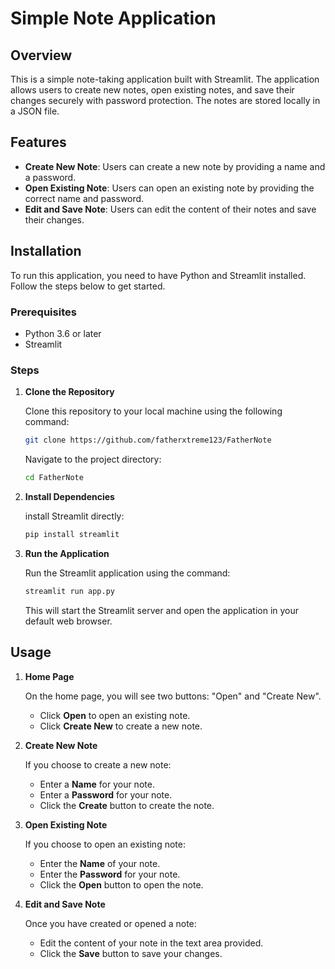 # Simple Note Application

## Overview

This is a simple note-taking application built with Streamlit. The application allows users to create new notes, open existing notes, and save their changes securely with password protection. The notes are stored locally in a JSON file.

## Features

- **Create New Note**: Users can create a new note by providing a name and a password.
- **Open Existing Note**: Users can open an existing note by providing the correct name and password.
- **Edit and Save Note**: Users can edit the content of their notes and save their changes.

## Installation

To run this application, you need to have Python and Streamlit installed. Follow the steps below to get started.

### Prerequisites

- Python 3.6 or later
- Streamlit

### Steps

1. **Clone the Repository**
   
   Clone this repository to your local machine using the following command:
   ```sh
   git clone https://github.com/fatherxtreme123/FatherNote
   ```
   Navigate to the project directory:
   ```sh
   cd FatherNote
   ```

2. **Install Dependencies**

   install Streamlit directly:
   ```sh
   pip install streamlit
   ```

3. **Run the Application**

   Run the Streamlit application using the command:
   ```sh
   streamlit run app.py
   ```

   This will start the Streamlit server and open the application in your default web browser.

## Usage

1. **Home Page**
   
   On the home page, you will see two buttons: "Open" and "Create New".
   - Click **Open** to open an existing note.
   - Click **Create New** to create a new note.

2. **Create New Note**

   If you choose to create a new note:
   - Enter a **Name** for your note.
   - Enter a **Password** for your note.
   - Click the **Create** button to create the note.

3. **Open Existing Note**

   If you choose to open an existing note:
   - Enter the **Name** of your note.
   - Enter the **Password** for your note.
   - Click the **Open** button to open the note.

4. **Edit and Save Note**

   Once you have created or opened a note:
   - Edit the content of your note in the text area provided.
   - Click the **Save** button to save your changes.
